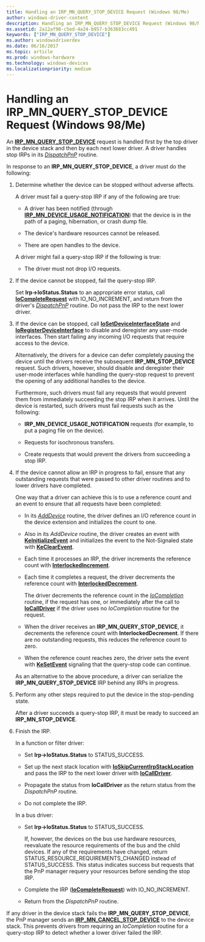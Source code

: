 ```yaml
---
title: Handling an IRP_MN_QUERY_STOP_DEVICE Request (Windows 98/Me)
author: windows-driver-content
description: Handling an IRP_MN_QUERY_STOP_DEVICE Request (Windows 98/Me)
ms.assetid: 2a12af98-c5ed-4a24-b957-b363683cc491
keywords: ["IRP_MN_QUERY_STOP_DEVICE"]
ms.author: windowsdriverdev
ms.date: 06/16/2017
ms.topic: article
ms.prod: windows-hardware
ms.technology: windows-devices
ms.localizationpriority: medium
---
```


# Handling an IRP\_MN\_QUERY\_STOP\_DEVICE Request (Windows 98/Me)





An [**IRP\_MN\_QUERY\_STOP\_DEVICE**](https://msdn.microsoft.com/library/windows/hardware/ff551725) request is handled first by the top driver in the device stack and then by each next lower driver. A driver handles stop IRPs in its [*DispatchPnP*](https://msdn.microsoft.com/library/windows/hardware/ff543341) routine.

In response to an **IRP\_MN\_QUERY\_STOP\_DEVICE**, a driver must do the following:

1.  Determine whether the device can be stopped without adverse affects.

    A driver must fail a query-stop IRP if any of the following are true:

    -   A driver has been notified (through [**IRP\_MN\_DEVICE\_USAGE\_NOTIFICATION**](https://msdn.microsoft.com/library/windows/hardware/ff550841)) that the device is in the path of a paging, hibernation, or crash dump file.

    -   The device's hardware resources cannot be released.

    -   There are open handles to the device.

    A driver might fail a query-stop IRP if the following is true:

    -   The driver must not drop I/O requests.

2.  If the device cannot be stopped, fail the query-stop IRP.

    Set **Irp-&gt;IoStatus.Status** to an appropriate error status, call [**IoCompleteRequest**](https://msdn.microsoft.com/library/windows/hardware/ff548343) with IO\_NO\_INCREMENT, and return from the driver's [*DispatchPnP*](https://msdn.microsoft.com/library/windows/hardware/ff543341) routine. Do not pass the IRP to the next lower driver.

3.  If the device can be stopped, call [**IoSetDeviceInterfaceState**](https://msdn.microsoft.com/library/windows/hardware/ff549700) and [**IoRegisterDeviceInterface**](https://msdn.microsoft.com/library/windows/hardware/ff549506) to disable and deregister any user-mode interfaces. Then start failing any incoming I/O requests that require access to the device.

    Alternatively, the drivers for a device can defer completely pausing the device until the drivers receive the subsequent **IRP\_MN\_STOP\_DEVICE** request. Such drivers, however, should disable and deregister their user-mode interfaces while handling the query-stop request to prevent the opening of any additional handles to the device.

    Furthermore, such drivers must fail any requests that would prevent them from immediately succeeding the stop IRP when it arrives. Until the device is restarted, such drivers must fail requests such as the following:

    -   **IRP\_MN\_DEVICE\_USAGE\_NOTIFICATION** requests (for example, to put a paging file on the device).

    -   Requests for isochronous transfers.

    -   Create requests that would prevent the drivers from succeeding a stop IRP.

4.  If the device cannot allow an IRP in progress to fail, ensure that any outstanding requests that were passed to other driver routines and to lower drivers have completed.

    One way that a driver can achieve this is to use a reference count and an event to ensure that all requests have been completed:

    -   In its [*AddDevice*](https://msdn.microsoft.com/library/windows/hardware/ff540521) routine, the driver defines an I/O reference count in the device extension and initializes the count to one.

    -   Also in its *AddDevice* routine, the driver creates an event with [**KeInitializeEvent**](https://msdn.microsoft.com/library/windows/hardware/ff552137) and initializes the event to the Not-Signaled state with [**KeClearEvent**](https://msdn.microsoft.com/library/windows/hardware/ff551980).

    -   Each time it processes an IRP, the driver increments the reference count with [**InterlockedIncrement**](https://msdn.microsoft.com/library/windows/hardware/ff547910).

    -   Each time it completes a request, the driver decrements the reference count with [**InterlockedDecrement**](https://msdn.microsoft.com/library/windows/hardware/ff547871).

        The driver decrements the reference count in the [*IoCompletion*](https://msdn.microsoft.com/library/windows/hardware/ff548354) routine, if the request has one, or immediately after the call to [**IoCallDriver**](https://msdn.microsoft.com/library/windows/hardware/ff548336) if the driver uses no *IoCompletion* routine for the request.

    -   When the driver receives an **IRP\_MN\_QUERY\_STOP\_DEVICE**, it decrements the reference count with **InterlockedDecrement**. If there are no outstanding requests, this reduces the reference count to zero.

    -   When the reference count reaches zero, the driver sets the event with [**KeSetEvent**](https://msdn.microsoft.com/library/windows/hardware/ff553253) signaling that the query-stop code can continue.

    As an alternative to the above procedure, a driver can serialize the **IRP\_MN\_QUERY\_STOP\_DEVICE** IRP behind any IRPs in progress.

5.  Perform any other steps required to put the device in the stop-pending state.

    After a driver succeeds a query-stop IRP, it must be ready to succeed an **IRP\_MN\_STOP\_DEVICE**.

6.  Finish the IRP.

    In a function or filter driver:

    -   Set **Irp-&gt;IoStatus.Status** to STATUS\_SUCCESS.

    -   Set up the next stack location with [**IoSkipCurrentIrpStackLocation**](https://msdn.microsoft.com/library/windows/hardware/ff550355) and pass the IRP to the next lower driver with [**IoCallDriver**](https://msdn.microsoft.com/library/windows/hardware/ff548336).

    -   Propagate the status from **IoCallDriver** as the return status from the *DispatchPnP* routine.

    -   Do not complete the IRP.

    In a bus driver:

    -   Set **Irp-&gt;IoStatus.Status** to STATUS\_SUCCESS.

        If, however, the devices on the bus use hardware resources, reevaluate the resource requirements of the bus and the child devices. If any of the requirements have changed, return STATUS\_RESOURCE\_REQUIREMENTS\_CHANGED instead of STATUS\_SUCCESS. This status indicates success but requests that the PnP manager requery your resources before sending the stop IRP.

    -   Complete the IRP ([**IoCompleteRequest**](https://msdn.microsoft.com/library/windows/hardware/ff548343)) with IO\_NO\_INCREMENT.

    -   Return from the *DispatchPnP* routine.

If any driver in the device stack fails the **IRP\_MN\_QUERY\_STOP\_DEVICE**, the PnP manager sends an [**IRP\_MN\_CANCEL\_STOP\_DEVICE**](https://msdn.microsoft.com/library/windows/hardware/ff550826) to the device stack. This prevents drivers from requiring an *IoCompletion* routine for a query-stop IRP to detect whether a lower driver failed the IRP.

 

 




